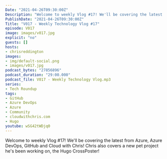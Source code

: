 ```yaml
---
Date: "2021-04-26T09:30:00Z"
Description: "Welcome to weekly Vlog #17! We'll be covering the latest from Azure, Azure DevOps, GitHub and Cloud with Chris! Chris also covers a new pet project he's been working on, the Hugo CrossPoster!"
PublishDate: "2021-04-26T09:30:00Z"
Title: "V017 - Weekly Technology Vlog #17"
episode: V017
image: images/v017.jpg
explicit: "no"
guests: []
hosts:
- chrisreddington
images:
- img/default-social.png
- images/v017.jpg
podcast_bytes: "27856896"
podcast_duration: "29:00.000"
podcast_file: V017 - Weekly Technology Vlog.mp3
series:
- Tech Roundup
tags:
- GitHub
- Azure DevOps
- Azure
- Community
- cloudwithchris.com
- Hugo
youtube: wSG42tWDjq0
---
```

Welcome to weekly Vlog #17! We'll be covering the latest from Azure, Azure DevOps, GitHub and Cloud with Chris! Chris also covers a new pet project he's been working on, the Hugo CrossPoster!